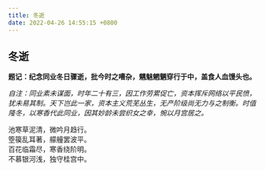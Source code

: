 ```yaml
---
title: 冬逝
date: 2022-04-26 14:55:15 +0800
---
```


## 冬逝

**题记：纪念同业冬日骤逝，批今时之嘈杂，魑魅魍魉穿行于中，盖食人血馒头也。**

*自注：同业素未谋面，时年二十有三，因工作劳累促亡，资本挥斥网络以平民愤，犹未易其制。天下岂此一家，资本主义荒芜丛生，无产阶级尚无力与之制衡。时值隆冬，以寒香代此同业，因其妙龄未尝织女之幸，惋以月宫居之。*

池寒草泥清，微吟月趋行。    
箜篌乱耳著，艨艟罢波平。    
百花临霜尽，寒香绕阶明。    
不慕银河浅，独守桂宫中。    